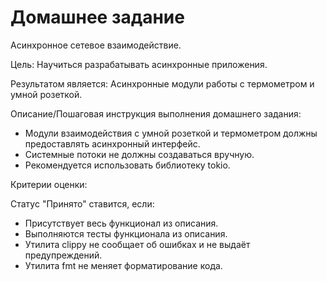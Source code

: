 # Домашнее задание

Асинхронное сетевое взаимодействие.

Цель: Научиться разрабатывать асинхронные приложения.

Результатом является: Асинхронные модули работы с термометром и умной розеткой.

Описание/Пошаговая инструкция выполнения домашнего задания:

* Модули взаимодействия с умной розеткой и термометром должны предоставлять асинхронный интерфейс.
* Системные потоки не должны создаваться вручную.
* Рекомендуется использовать библиотеку tokio.

Критерии оценки:

Статус "Принято" ставится, если:

* Присутствует весь функционал из описания.
* Выполняются тесты функционала из описания.
* Утилита clippy не сообщает об ошибках и не выдаёт предупреждений.
* Утилита fmt не меняет форматирование кода.
